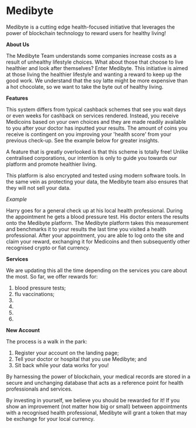 # Medibyte

Medibyte is a cutting edge health-focused initiative that leverages the power of blockchain technology to reward users for healthy living! 

**About Us**

The Medibyte Team understands some companies increase costs as a result of unhealthy lifestyle choices. What about those that choose to live healthier and look after themselves? Enter Medibyte. This initiative is aimed at those living the healthier lifestyle and wanting a reward to keep up the good work. We understand that the soy latte might be more expensive than a hot chocolate, so we want to take the byte out of healthy living.

**Features**

This system differs from typical cashback schemes that see you wait days or even weeks for cashback on services rendered. Instead, you receive Medicoins based on your own choices and they are made readily available to you after your doctor has inputted your results. The amount of coins you receive is contingent on you improving your 'health score' from your previous check-up. See the example below for greater insights. 

A feature that is greatly overlooked is that this scheme is totally free! Unlike centralised corporations, our intention is only to guide you towards our platform and promote healthier living. 

This platform is also encrypted and tested using modern software tools. In the same vein as protecting your data, the  Medibyte team also ensures that they will not sell your data.


*Example*

Harry goes for a general check up at his local health professional. During the appointment he gets a blood pressure test. His doctor enters the results onto the Medibyte platform. The Medibyte platform takes this measurement and benchmarks it to your results the last time you visited a health professional. After your appointment, you are able to log onto the site and claim your reward, exchanging it for Medicoins and then subsequently other recognised crypto or fiat currency.

**Services**

We are updating this all the time depending on the services you care about the most. So far, we offer rewards for:
1. blood pressure tests;
2. flu vaccinations; 
3.
4.
5.
6.


**New Account**

The process is a walk in the park:

1. Register your account on the landing page; 
2. Tell your doctor or hospital that you use Medibyte; and 
3. Sit back while your data works for you!

By harnessing the power of blockchain, your medical records are stored in a secure and unchanging database that acts as a reference point for health professionals and services. 

By investing in yourself, we believe you should be rewarded for it! If you show an improvement (not matter how big or small) between appointments with a recognised health professional, Medibyte will grant a token that may be exchange for your local currency. 
